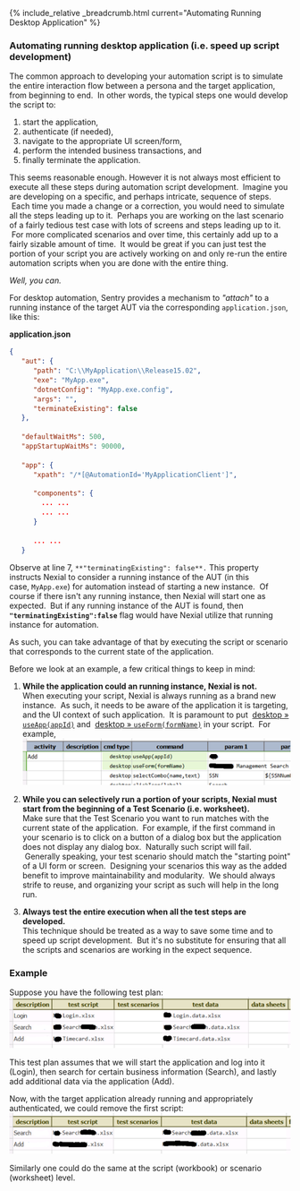 {% include_relative _breadcrumb.html current="Automating Running Desktop Application" %}


### Automating running desktop application (i.e. speed up script development)
The common approach to developing your automation script is to simulate the entire interaction flow between a persona 
and the target application, from beginning to end.  In other words, the typical steps one would develop the script to:
1.  start the application,
2.  authenticate (if needed),
3.  navigate to the appropriate UI screen/form,
4.  perform the intended business transactions, and
5.  finally terminate the application.
 
This seems reasonable enough. However it is not always most efficient to execute all these steps during automation 
script development.  Imagine you are developing on a specific, and perhaps intricate, sequence of steps.  Each time 
you made a change or a correction, you would need to simulate all the steps leading up to it.  Perhaps you are 
working on the last scenario of a fairly tedious test case with lots of screens and steps leading up to it.  For more 
complicated scenarios and over time, this certainly add up to a fairly sizable amount of time.  It would be great if 
you can just test the portion of your script you are actively working on and only re-run the entire automation 
scripts when you are done with the entire thing.
 
*Well, you can.*
 
For desktop automation, Sentry provides a mechanism to *"attach"* to a running instance of the target AUT via the 
corresponding `application.json`, like this:
 
**application.json**
```json
{
   "aut": {
      "path": "C:\\MyApplication\\Release15.02",
      "exe": "MyApp.exe",
      "dotnetConfig": "MyApp.exe.config",
      "args": "",
      "terminateExisting": false
   },
 
   "defaultWaitMs": 500,
   "appStartupWaitMs": 90000,
 
   "app": {
      "xpath": "/*[@AutomationId='MyApplicationClient']",
 
      "components": {
        ... ...
        ... ...
      }

      ... ...
   }
```
 
Observe at line 7, `**"terminatingExisting": false**.` This property instructs Nexial to consider a running instance 
of the AUT (in this case, `MyApp.exe`) for automation instead of starting a new instance.  Of course if there isn't 
any running instance, then Nexial will start one as expected.  But if any running instance of the AUT is found, then 
**`"terminatingExisting":false`** flag would have Nexial utilize that running instance for automation.
 
As such, you can take advantage of that by executing the script or scenario that corresponds to the current state of 
the application.
 
Before we look at an example, a few critical things to keep in mind:
1. **While the application could an running instance, Nexial is not.**  
   When executing your script, Nexial is always running as a brand new instance.  As such, it needs to be aware of 
   the application it is targeting, and the UI context of such application.  It is paramount to put 
   [desktop &raquo; `useApp(appId)`](../commands/desktop/useApp(appId)) and 
   [desktop &raquo; `useForm(formName)`](../commands/desktop/useForm(formName)) in your script.  For example,  
   ![useapp](image/AutomatingRunningDesktopApplication_01.png)  

2. **While you can selectively run a portion of your scripts, Nexial must start from the beginning of a 
   Test Scenario (i.e. worksheet).**  
   Make sure that the Test Scenario you want to run matches with the current state of the application.  For example, 
   if the first command in your scenario is to click on a button of a dialog box but the application does not display 
   any dialog box.  Naturally such script will fail.  Generally speaking, your test scenario should match the 
   "starting point" of a UI form or screen.  Designing your scenarios this way as the added benefit to improve 
   maintainability and modularity.  We should always strife to reuse, and organizing your script as such will help 
   in the long run.

3. **Always test the entire execution when all the test steps are developed.**  
   This technique should be treated as a way to save some time and to speed up script development.  But it's no 
   substitute for ensuring that all the scripts and scenarios are working in the expect sequence.


### Example
Suppose you have the following test plan:<br/>
![plan](image/AutomatingRunningDesktopApplication_02.png)

This test plan assumes that we will start the application and log into it (Login), then search for certain business 
information (Search), and lastly add additional data via the application (Add).
 
Now, with the target application already running and appropriately authenticated, we could remove the first script:<br/>
![plan2](image/AutomatingRunningDesktopApplication_03.png)

Similarly one could do the same at the script (workbook) or scenario (worksheet) level.
